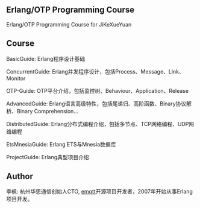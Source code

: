 
## Erlang/OTP Programming Course

Erlang/OTP Programming Course for JiKeXueYuan


## Course

BasicGuide:       Erlang程序设计基础

ConcurrentGuide:  Erlang并发程序设计，包括Process、Message、Link、Monitor

OTP-Guide:        OTP平台介绍，包括监控树、Behaviour、Application、Release

AdvancedGuide:    Erlang语言高级特性，包括尾递归、高阶函数、Binary协议解析、Binary Comprehension...

DistributedGuide: Erlang分布式编程介绍，包括多节点、TCP网络编程、UDP网络编程

EtsMnesiaGuide:   Erlang ETS与Mnesia数据库

ProjectGuide:     Erlang典型项目介绍
 

## Author

李枫: 杭州华思通信创始人CTO,  [emqtt](https://github.com/emqtt)开源项目开发者，2007年开始从事Erlang项目开发。


